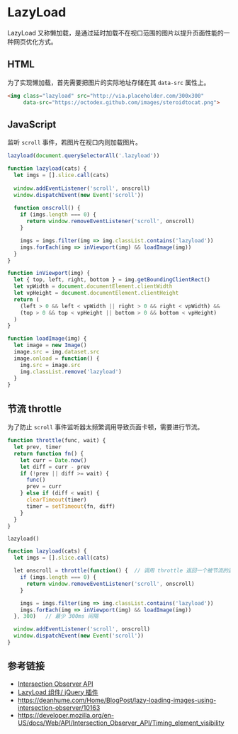 # LazyLoad

LazyLoad 又称懒加载，是通过延时加载不在视口范围的图片以提升页面性能的一种网页优化方式。

## HTML
为了实现懒加载，首先需要把图片的实际地址存储在其 `data-src` 属性上。
```html
<img class="lazyload" src="http://via.placeholder.com/300x300"
     data-src="https://octodex.github.com/images/steroidtocat.png">
```

## JavaScript
监听 `scroll` 事件，若图片在视口内则加载图片。
```javascript
lazyload(document.querySelectorAll('.lazyload'))

function lazyload(cats) {
  let imgs = [].slice.call(cats)
  
  window.addEventListener('scroll', onscroll)
  window.dispatchEvent(new Event('scroll'))
  
  function onscroll() {
    if (imgs.length === 0) {
      return window.removeEventListener('scroll', onscroll)
    }

    imgs = imgs.filter(img => img.classList.contains('lazyload'))
    imgs.forEach(img => inViewport(img) && loadImage(img))
  }
}

function inViewport(img) {
  let { top, left, right, bottom } = img.getBoundingClientRect()
  let vpWidth = document.documentElement.clientWidth
  let vpHeight = document.documentElement.clientHeight
  return (
    (left > 0 && left < vpWidth || right > 0 && right < vpWidth) &&
    (top > 0 && top < vpHeight || bottom > 0 && bottom < vpHeight)
  )
}

function loadImage(img) {
  let image = new Image()
  image.src = img.dataset.src
  image.onload = function() {
    img.src = image.src
    img.classList.remove('lazyload')
  }
}
```

## 节流 throttle
为了防止 `scroll` 事件监听器太频繁调用导致页面卡顿，需要进行节流。

```javascript
function throttle(func, wait) {
  let prev, timer
  return function fn() {
    let curr = Date.now()
    let diff = curr - prev
    if (!prev || diff >= wait) {
      func()
      prev = curr
    } else if (diff < wait) {
      clearTimeout(timer)
      timer = setTimeout(fn, diff)
    }
  }
}
```
`lazyload()` 
```javascript
function lazyload(cats) {
  let imgs = [].slice.call(cats)

  let onscroll = throttle(function() {  // 调用 throttle 返回一个被节流的函数
    if (imgs.length === 0) {
      return window.removeEventListener('scroll', onscroll)
    }

    imgs = imgs.filter(img => img.classList.contains('lazyload'))
    imgs.forEach(img => inViewport(img) && loadImage(img))
  }, 300)   // 最少 300ms 间隔

  window.addEventListener('scroll', onscroll)
  window.dispatchEvent(new Event('scroll'))
}
```

## 参考链接
* [Intersection Observer API](https://developer.mozilla.org/en-US/docs/Web/API/Intersection_Observer_API)
* [LazyLoad 组件/ jQuery 插件](https://appelsiini.net/projects/lazyload)
* https://deanhume.com/Home/BlogPost/lazy-loading-images-using-intersection-observer/10163
* https://developer.mozilla.org/en-US/docs/Web/API/Intersection_Observer_API/Timing_element_visibility
